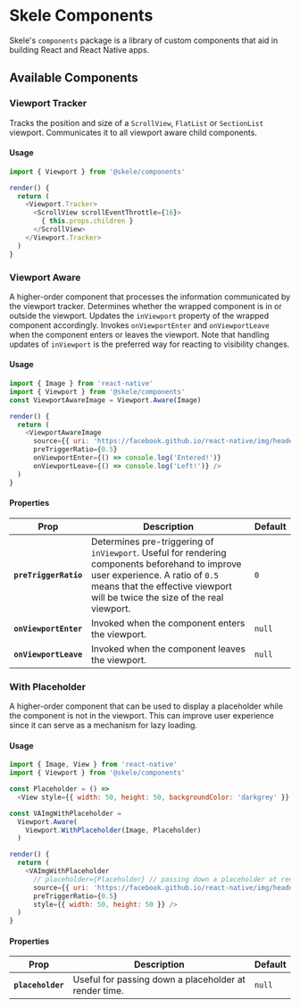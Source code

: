# Skele Components

Skele's `components` package is a library of custom components that aid in building React and React Native apps.

## Available Components

### Viewport Tracker

Tracks the position and size of a `ScrollView`, `FlatList` or `SectionList` viewport.
Communicates it to all viewport aware child components.

#### Usage

```javascript
import { Viewport } from '@skele/components'

render() {
  return (
    <Viewport.Tracker>
      <ScrollView scrollEventThrottle={16}>
        { this.props.children }
      </ScrollView>
    </Viewport.Tracker>
  )
}
```

### Viewport Aware

A higher-order component that processes the information communicated by the viewport tracker.
Determines whether the wrapped component is in or outside the viewport.
Updates the `inViewport` property of the wrapped component accordingly.
Invokes `onViewportEnter` and `onViewportLeave` when the component enters or leaves the viewport.
Note that handling updates of `inViewport` is the preferred way for reacting to visibility changes.

#### Usage

```javascript
import { Image } from 'react-native'
import { Viewport } from '@skele/components'
const ViewportAwareImage = Viewport.Aware(Image)

render() {
  return (
    <ViewportAwareImage
      source={{ uri: 'https://facebook.github.io/react-native/img/header_logo.png' }}
      preTriggerRatio={0.5}
      onViewportEnter={() => console.log('Entered!')}
      onViewportLeave={() => console.log('Left!')} />
  )
}
```

#### Properties

| Prop | Description | Default |
|---|---|---|
|**`preTriggerRatio`**| Determines pre-triggering of `inViewport`. Useful for rendering components beforehand to improve user experience. A ratio of `0.5` means that the effective viewport will be twice the size of the real viewport. | `0` |
|**`onViewportEnter`**| Invoked when the component enters the viewport. | `null` |
|**`onViewportLeave`**| Invoked when the component leaves the viewport. | `null` |

### With Placeholder

A higher-order component that can be used to display a placeholder while the component is not in the viewport.
This can improve user experience since it can serve as a mechanism for lazy loading.

#### Usage

```javascript
import { Image, View } from 'react-native'
import { Viewport } from '@skele/components'

const Placeholder = () =>
  <View style={{ width: 50, height: 50, backgroundColor: 'darkgrey' }} />

const VAImgWithPlaceholder =
  Viewport.Aware(
    Viewport.WithPlaceholder(Image, Placeholder)
  )

render() {
  return (
    <VAImgWithPlaceholder
      // placeholder={Placeholder} // passing down a placeholder at render time
      source={{ uri: 'https://facebook.github.io/react-native/img/header_logo.png' }}
      preTriggerRatio={0.5}
      style={{ width: 50, height: 50 }} />
  )
}
```

#### Properties

| Prop | Description | Default |
|---|---|---|
|**`placeholder`**| Useful for passing down a placeholder at render time. | `null` |
